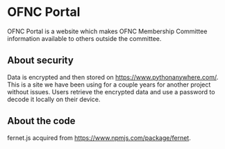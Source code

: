 # OFNC Portal
OFNC Portal is a website which makes OFNC Membership Committee information available to others outside the committee.

## About security
Data is encrypted and then stored on https://www.pythonanywhere.com/. This is a site we have been using for a couple years for another project without issues. Users retrieve the encrypted data and use a password to decode it locally on their device.

## About the code
fernet.js acquired from https://www.npmjs.com/package/fernet.

